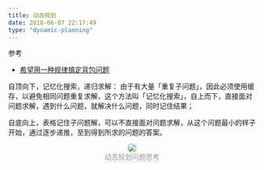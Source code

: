 ```yaml
---
title: 动态规划
date: 2018-06-07 22:17:49
type: "dynamic-planning"
---
```

参考
- [希望用一种规律搞定背包问题](https://leetcode-cn.com/problems/combination-sum-iv/solution/xi-wang-yong-yi-chong-gui-lu-gao-ding-bei-bao-wen-/)


自顶向下，记忆化搜索，递归求解：
由于有大量「重复子问题」，因此必须使用缓存，以避免相同问题重复求解，这个方法叫「记忆化搜索」，自上而下，直接面对问题求解，遇到什么问题，就解决什么问题，同时记住结果；

自底向上，表格记住子问题解，可以不直接面对问题求解，从这个问题最小的样子开始，通过逐步递推，至到得到所求的问题的答案。

<center>
    <img style="border-radius: 0.3125em;
    box-shadow: 0 2px 4px 0 rgba(34,36,38,.12),0 2px 10px 0 rgba(34,36,38,.08);display:inline;margin:0" 
    src="https://cdn.jsdelivr.net/gh/DSzhongweizi/Resources/article/dp.png" />
    <br>
    <div style="color:orange; border-bottom: 1px solid #d9d9d9;
    display: inline-block;
    color: #999;">动态规划问题思考</div>
</center>